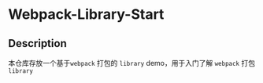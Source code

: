 # Webpack-Library-Start

## Description
本仓库存放一个基于`webpack` 打包的 `library` demo，用于入门了解 `webpack` 打包 `library`
